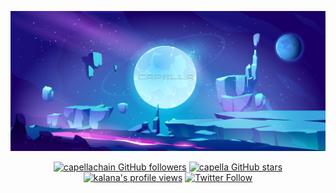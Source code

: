 <p align="center">
  <img src="https://github.com/Capellachain/Capellachain/blob/main/CapellaBanner.png" alt="banner" >
</p>

<p align="center">
<a title="capella GitHub followers " href="https://github.com/capellachain" ><img src="https://img.shields.io/github/followers/capellachain?style=social" alt="capellachain GitHub followers"></a>
<a title="GitHub stars " href="https://github.com/Capellachain" ><img src="https://img.shields.io/github/stars/Capellachain?style=social" alt="capella GitHub stars "></a>
<a title="kalana's profile views " href="https://github.com/Capellachain" ><img src="https://komarev.com/ghpvc/?username=capellachain&label=Profile%20views" alt="kalana's profile views"></a>
<a title="Twitter Follow" href="https://twitter.com/capellachain" ><img alt="Twitter Follow" src="https://img.shields.io/twitter/follow/capellachain?label=follow&style=social"></a>
</p>
